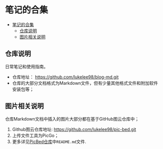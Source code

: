 # 笔记的合集

<!-- @import "[TOC]" {cmd="toc" depthFrom=1 depthTo=6 orderedList=false} -->

<!-- code_chunk_output -->

- [笔记的合集](#笔记的合集)
  - [仓库说明](#仓库说明)
  - [图片相关说明](#图片相关说明)

<!-- /code_chunk_output -->

## 仓库说明
日常笔记和使用指南。  
+ 仓库地址： https://github.com/lukelee98/blog-md.git
+ 仓库的大部分文档格式为Markdown文件，但有少量其他格式文件和附加软件安装包等；   


## 图片相关说明
仓库Markdown文档中插入的图片大部分都在基于GitHub图云仓库中；  
1. Github图云仓库地址: https://github.com/lukelee98/pic-bed.git   
2. 上传文件工具为PicGo；  
3. 更多详见[PicBed仓库](https://github.com/lukelee98/pic-bed.git)中`README.md`文件.  